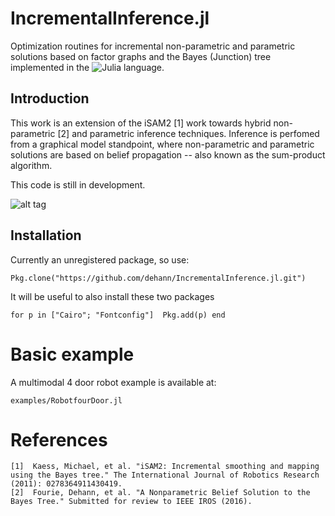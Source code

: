 # IncrementalInference.jl
Optimization routines for incremental non-parametric and parametric solutions based on factor graphs and the Bayes (Junction) tree implemented in the ![Julia language](http://www.julialang.org/).

Introduction
------------

This work is an extension of the iSAM2 [1] work towards hybrid non-parametric [2] and parametric inference techniques. Inference is perfomed from a graphical model standpoint, where non-parametric and parametric solutions are based on belief propagation -- also known as the sum-product algorithm.

This code is still in development.

![alt tag](https://raw.githubusercontent.com/dehann/IncrementalInference.jl/master/doc/images/BayesTreeExample.png)

Installation
------------

Currently an unregistered package, so use:

    Pkg.clone("https://github.com/dehann/IncrementalInference.jl.git")
    
It will be useful to also install these two packages

    for p in ["Cairo"; "Fontconfig"]  Pkg.add(p) end

Basic example
=============

A multimodal 4 door robot example is available at:

    examples/RobotfourDoor.jl

References
==========

    [1]  Kaess, Michael, et al. "iSAM2: Incremental smoothing and mapping using the Bayes tree." The International Journal of Robotics Research (2011): 0278364911430419.
    [2]  Fourie, Dehann, et al. "A Nonparametric Belief Solution to the Bayes Tree." Submitted for review to IEEE IROS (2016).
